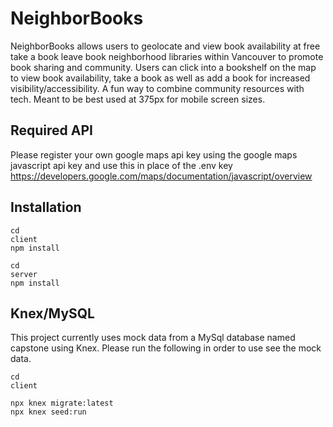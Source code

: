 # NeighborBooks

NeighborBooks allows users to geolocate and view book availability at free take a book leave book neighborhood libraries within Vancouver to promote book sharing and community. Users can click into a bookshelf on the map to view book availability, take a book as well as add a book for increased visibility/accessibility. A fun way to combine community resources with tech. Meant to be best used at 375px for mobile screen sizes.


## Required API

Please register your own google maps api key using the google maps javascript api key and use this in place of the .env key
https://developers.google.com/maps/documentation/javascript/overview

## Installation

```
cd
client
npm install

cd
server
npm install
```

## Knex/MySQL
This project currently uses mock data from a MySql database named capstone using Knex. Please run the following in order to use see the mock data.


```
cd
client

npx knex migrate:latest
npx knex seed:run
```



